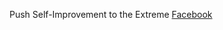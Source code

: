 Push Self-Improvement to the Extreme
[Facebook](https://www.facebook.com/reel/1257118901591587?fs=e&s=m)


